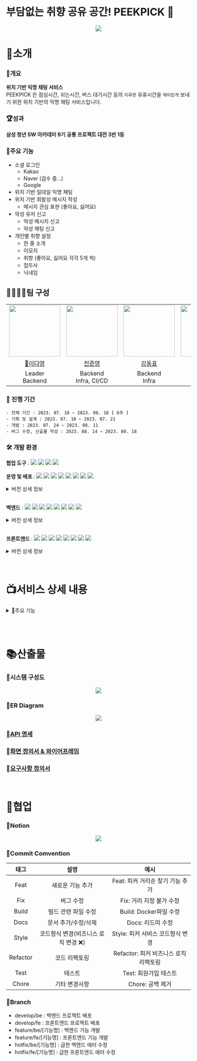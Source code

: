 # 부담없는 취향 공유 공간! PEEKPICK 👀
<p align="center">
<img src="https://github.com/meoldae/Algorithm/assets/70866410/4084997a-567b-4812-96cd-54e1bced4a4c"/>
</p>

# 📌소개
### 📃개요 
<b> 위치 기반 익명 채팅 서비스 </b></br>
PEEKPICK 은 점심시간, 쉬는시간, 버스 대기시간 등의 ```지루한``` 유휴시간을 ```재미있게``` 보내기 위한 위치 기반의 익명 채팅 서비스입니다.

### 🏆성과
<b> 삼성 청년 SW 아카데미 9기 공통 프로젝트 대전 3반 1등 </b></br>

### 📑주요 기능
- 소셜 로그인
    - Kakao
    - Naver (검수 중...)
    - Google
- 위치 기반 일대일 익명 채팅
- 위치 기반 휘발성 메시지 작성
    - 메시지 관심 표현 (좋아요, 싫어요)
- 악성 유저 신고
    - 악성 메시지 신고
    - 악성 채팅 신고
- 개인별 취향 설정
    - 한 줄 소개 
    - 이모지 
    - 취향 (좋아요, 싫어요 각각 5개 씩)
    - 접두사
    - 닉네임

## 👨‍👨‍👧‍👧팀 구성

<table>
    <tr>
        <td height="140px" align="center"> <img src="https://github.com/SSAFY9-CLASS6-Team7/Enjoy_Trip_Team7/assets/70866410/39e7d97f-8f19-42de-843c-508263bd1c86" height="140px" width="140px" /> </td>
        <td height="140px" align="center">  <img src="https://github.com/SSAFY9-CLASS6-Team7/Enjoy_Trip_Team7/assets/70866410/62259cc2-9f7d-49e5-8e1e-bd0a1a26950b" height="140px" width="140px" /> </td>
        <td height="140px" align="center">  <img src="https://github.com/SSAFY9-CLASS6-Team7/Enjoy_Trip_Team7/assets/70866410/2022ff66-6a83-4928-8bd7-da13725ce3b9" height="140px" width="140px" /> </td>
        <td height="140px" align="center">  <img src="https://github.com/SSAFY9-CLASS6-Team7/Enjoy_Trip_Team7/assets/70866410/38d14030-c01e-4179-98ad-35830548ebb9" height="140px" width="140px" /> </td>
        <td height="140px" align="center"> <img src="https://github.com/SSAFY9-CLASS6-Team7/Enjoy_Trip_Team7/assets/70866410/8bae6f71-7f8d-4f09-8a85-ad53a9d9993a" height="140px" width="140px" /> </td>
        <td height="140px" align="center">  <img src="https://github.com/SSAFY9-CLASS6-Team7/Enjoy_Trip_Team7/assets/70866410/92c6827d-7803-4cd4-aab5-a251a8947573" height="140px" width="140px" /> </td>
    </tr>
    <tr>
        <td align="center"> <a href="https://github.com/Dayoung1014"> 👑이다영 </a></td>
        <td align="center"> <a href="https://github.com/meoldae"> 전준영 </a></td>
        <td align="center"> <a href="https://github.com/97Kzone">강동표 </a> </td>
        <td align="center"> <a href="https://github.com/Semibro">김준형 </a> </td>
        <td align="center"> <a href="https://github.com/KyongBeom"> 김용범 </a></td>
        <td align="center"> <a href="https://github.com/DongMinE">김동민 </a></td>
    </tr>
    <tr>
        <td align="center">Leader <br/>Backend </td>
        <td align="center">Backend <br/>Infra, CI/CD </td>
        <td align="center">Backend <br/>Infra </td>
        <td align="center">Frontend </td>
        <td align="center">Frontend </td>
        <td align="center">Frontend </td>
    </tr>
</table>

### 📅 진행 기간
```
- 전체 기간 : 2023. 07. 10 ~ 2023. 08. 18 [ 6주 ]
- 기획 및 설계 : 2023. 07. 10 ~ 2023. 07. 21
- 개발 : 2023. 07. 24 ~ 2023. 08. 11
- 버그 수정, 산출물 작성 : 2023. 08. 14 ~ 2023. 08. 18
```

### 🛠 개발 환경
<b>협업 도구</b> : <img src="https://img.shields.io/badge/Notion-000000?style=flat-square&logo=Notion&logoColor=white"/> <img src="https://img.shields.io/badge/Git-000000?style=flat-square&logo=git&logoColor=F05032"/> <img src="https://img.shields.io/badge/Jira-000000?style=flat-square&logo=jirasoftware&logoColor=0052CC"/> <img src="https://img.shields.io/badge/Gitlab-000000?style=flat-square&logo=gitlab&logoColor=FC6D26"/> <br/><br/>
<b>운영 및 배포 </b> : <img src="https://img.shields.io/badge/AWS EC2-000000?style=flat-square&logo=amazonec2&logoColor=FF9900"/> <img src="https://img.shields.io/badge/AWS RDS-000000?style=flat-square&logo=amazonrds&logoColor=527FFF"/> <img src="https://img.shields.io/badge/AWS S3-000000?style=flat-square&logo=amazons3&logoColor=569A31"/> <img src="https://img.shields.io/badge/Docker-000000?style=flat-square&logo=docker&logoColor=2496ED"/> <img src="https://img.shields.io/badge/Jenkins-000000?style=flat-square&logo=jenkins&logoColor=D24939"/> <img src="https://img.shields.io/badge/Nginx-000000?style=flat-square&logo=nginx&logoColor=009639"/> <img src="https://img.shields.io/badge/Prometheus-000000?style=flat-square&logo=prometheus&logoColor=E6522C"/> <img src="https://img.shields.io/badge/Grafana-000000?style=flat-square&logo=grafana&logoColor=F46800"/> 
<details>
<summary>버전 상세 정보</summary>

- ```Ubuntu``` : 20.04 LTS <br/>
- ```Jenkins``` : 2.417 <br/>
- ```Docker``` : 24.0.5 <br/>
- ```Nginx``` : 1.18.0 (Ubuntu) <br/>
- ```Prometheus``` : 1.9.13 <br/>
</details> <br/>

<b>백엔드</b> : <img src="https://img.shields.io/badge/Java-000000?style=flat-square&logo=java&logoColor=744e3b"/> <img src="https://img.shields.io/badge/Spring-000000?style=flat-square&logo=spring&logoColor=6DB33F"/> <img src="https://img.shields.io/badge/Springboot-000000?style=flat-square&logo=springboot&logoColor=6DB33F"/> <img src="https://img.shields.io/badge/Springsecurity-000000?style=flat-square&logo=springsecurity&logoColor=6DB33F"/> <img src="https://img.shields.io/badge/Redis-000000?style=flat-square&logo=redis&logoColor=DC382D"/> <img src="https://img.shields.io/badge/Gradle-000000?style=flat-square&logo=gradle&logoColor=02303A"/> <img src="https://img.shields.io/badge/MySQL-000000?style=flat-square&logo=mysql&logoColor=4479A1"/> <img src="https://img.shields.io/badge/JPA-000000?style=flat-square&logo=JPA&logoColor=DC382D"/>   

<details>
<summary>버전 상세 정보</summary>

- ```Java``` : OpenJDK 11.0.1 <br/>
- ```Spring``` : 5.3.29 <br/>
- ```Spring Boot``` : 2.7.14 <br/>
- ```Spring Security``` : 5.7.10 <br/>
- ```MySQL``` : 8.0.33 <br/>
- ```Gradle``` : 8.1.1 <br/>
- ```Redis``` : 3.2 <br/>
</details> <br/>

<b>프론트엔드</b> : <img src="https://img.shields.io/badge/HTML5-000000?style=flat-square&logo=html5&logoColor=E34F26"/> <img src="https://img.shields.io/badge/CSS-000000?style=flat-square&logo=css3&logoColor=1572B6"/> <img src="https://img.shields.io/badge/JavaScript-000000?style=flat-square&logo=javascript&logoColor=F7DF1E"/> <img src="https://img.shields.io/badge/React-000000?style=flat-square&logo=react&logoColor=61DAFB"/> <img src="https://img.shields.io/badge/Redux-000000?style=flat-square&logo=redux&logoColor=764ABC"/> <img src="https://img.shields.io/badge/PWA-000000?style=flat-square&logo=pwa&logoColor=5A0FC8"/> <img src="https://img.shields.io/badge/npm-000000?style=flat-square&logo=npm&logoColor=CB3837"/> <img src="https://img.shields.io/badge/Axios-000000?style=flat-square&logo=Axios&logoColor=5A29E4"/><br/>
<details>
<summary>버전 상세 정보</summary>

- ```Java Script``` : ES 6 <br/>
- ```React``` : 18.2.0 <br/>
- ```Redux``` : 8.1.1 <br/>
- ```npm``` : 9.6.7 <br/>
- ```Axios``` : 1.4.0 <br/>
</details> <br/><br/>

# 📺서비스 상세 내용 
<details>
<summary> 📲주요 기능</summary>
<br/>
<img src="https://github.com/meoldae/Algorithm/assets/70866410/f9cb8ad1-0f36-443f-98cf-ce1634bfe674" height="400px" width="200px"/>    

- <b> 메인 페이지 </b>   
    - 처음 접속 시 보이는 페이지로 소셜로그인과 소개 페이지로 넘어갈 수 있습니다.  <br/> <br/>

<table>
    <tr> 
        <td> <img src="https://github.com/meoldae/Algorithm/assets/70866410/ab333e19-46c3-4a37-a91b-e55d03451d98" height="400px" width="200px"> </td>
        <td> <img src="https://github.com/meoldae/Algorithm/assets/70866410/68b81ae0-5f9e-4602-ac32-1eed0a1db2f7" height="400px" width="200px"> </td>
        <td> <img src="https://github.com/meoldae/Algorithm/assets/70866410/9bd3255f-4e40-4e1e-8f1f-0e6eb439143f" height="400px" width="200px"> </td>
    </tr>
</table>

- <b> 소개 페이지 </b>   
    - 기기에서 첫 접속 시, 혹은 소개 페이지 버튼을 통해 이동할 수 있으며 서비스에 대한 간단한 소개를 제시합니다. <br/> <br/>

<table>
    <tr> 
        <td> <img src="https://github.com/meoldae/Algorithm/assets/70866410/d53c4824-580e-42ef-8e86-25386e28de51" height="400px" width="200px"> </td>
        <td> <img src="https://github.com/meoldae/Algorithm/assets/70866410/d68a40f5-6150-44b4-8f17-fc32bfeeab63" height="400px" width="200px"> </td>
        <td> <img src="https://github.com/meoldae/Algorithm/assets/70866410/fa2b6260-2cd4-43f0-a5de-bd180a2d8864" height="400px" width="200px"> </td>
        <td> <img src="https://github.com/meoldae/Algorithm/assets/70866410/1aca0ec6-4d7e-4e7a-86f2-61e4e485c18d" height="400px" width="200px"> </td>
    </tr>
    <tr>
        <td><p align="center"> 기본 신상정보 입력 </p></td>
        <td><p align="center"> 이모지 다시 뽑기 </p></td>
        <td><p align="center"> 접두사 및 닉네임 설정 </p></td>
        <td><p align="center"> 취향 정보 선택 </p></td>
    </tr>
</table>

- <b> 회원 가입 </b>
    - 소셜로그인 이후 이모지, 접두사, 닉네임, 취향을 입력받습니다.
    - 사용자의 편의를 위해 소셜 로그인 시 허용한 데이터는 미리 값을 채워주도록 하였습니다.
    - 취향은 최소 1개, 최대 5개씩 선택할 수 있습니다. 
</br></br>

<img src="images/picker.gif" height="400px" width="200px">   

- <b> PICKER (피커) </b>
    - 현재 주변의 접속 중인 다른 유저들을 화면에 보여줍니다.
    - 선택 시 취향 정보, 한 줄 소개, 채팅 횟수등을 확인할 수 있습니다.
</br></br>

<img src="images/distance.gif" height="400px" width="200px">   

- <b> 거리 조절 </b>
    - PICKER 혹은 PEEK를 탐색할 수 있는 거리를 설정한다.

</br></br>

<img src="images/chat_request.gif" height="400px" width="600px">   

- <b> 채팅 요청 </b>
    - PICKER를 선택 후 `PICK`버튼을 누르면 채팅 요청을 보냅니다.

</br></br>

<img src="https://github.com/meoldae/Algorithm/assets/70866410/3312d653-0f04-4e15-ad1c-a33f9acb690c" height="400px" width="600px">   

- <b> 채팅 </b>
    - 15초 안에 수락한다면 채팅방이 개설됩니다.
    - 거절 시 요청자에게 거절하였습니다. 알림이 보입니다.
</br></br>

<img src="https://github.com/meoldae/Algorithm/assets/70866410/7a463b7f-718b-4dad-b6c4-0d1614c60817" height="400px" width="600px">   

- <b> 상대방 정보 확인 </b>
    - 채팅을 수락한 유저는 상대방의 이모지를 클릭함으로써 정보를 확인할 수 있습니다.
</br></br>

<img src="https://github.com/meoldae/Algorithm/assets/70866410/7abb1caa-61a6-43a5-8c8d-91c1392263b1" height="400px" width="600px">   

- <b> 필터링 </b>
    - 익명 컨텐츠이므로 비속어 필터링을 적용했습니다.
    - 비속어 사용 시 `♡`로 표시됩니다.
</br></br>

<img src="https://github.com/meoldae/Algorithm/assets/70866410/10ef7607-92d0-4778-a7cd-373c7414b14a" height="400px" width="200px">   

- <b> 신고 </b>
    - 상대를 신고하고 나갈 수 있습니다.
    - 채팅방을 나가면 상대는 더 이상 채팅을 보낼 수 없습니다. 채팅을 보내면 보낼 수 없다는 알림을 띄웁니다.

</br></br>


<img src="https://github.com/meoldae/Algorithm/assets/70866410/e13ddbab-9e11-41c2-9917-86f6069171fe" height="400px" width="200px">   

- <b> 맵 변경 </b>
    - 배경으로 띄울 맵을 변경할 수 있습니다.

</br></br>


<table>
    <tr> 
        <td> <img src="https://github.com/meoldae/Algorithm/assets/70866410/c93ed302-f6b9-4b8e-8c4e-badede389c24" height="400px" width="200px"> </td>
        <td> <img src="https://github.com/meoldae/Algorithm/assets/70866410/fd969410-c615-4c16-96d2-851ef32b1936" height="400px" width="200px"> </td>
        <td> <img src="https://github.com/meoldae/Algorithm/assets/70866410/a79858f3-7301-415d-a514-ff35cffa9f09" height="400px" width="200px"> </td>
        <td> <img src="https://github.com/meoldae/Algorithm/assets/70866410/7d10303a-6a08-44d3-a915-0df844388b22" height="400px" width="200px"> </td>
    </tr>
    <tr>
        <td><p align="center"> PEEK 확인 </p></td>
        <td><p align="center"> PEEK 확인 후 </p></td>
        <td><p align="center"> PEEK 신고 </p></td>
        <td><p align="center"> PEEK 작성 </p></td>
    </tr>
</table>

- <b> PEEK </b>
    - 기본 1시간 후 휘발되는 메시지 `PEEK`를 보여줍니다.
    - 선택 시 남긴 사람과 내용, 호불호 정도를 보여줍니다.
    - 호불호 선택시 지속 시간이 10분 씩 증가합니다.
    - 확인 후에 PEEK는 회색으로 변하며, 재 탐색시 다시 보여주지 않습니다.
    - 비속어 필터링을 실시하며 신고가 가능합니다.
    - 지속시간이 6시간 이상인 PEEK는 ✨빛나는 특별한 하트로 표현됩니다.
    - 우측 하단 버튼을 통해 PEEK를 작성할 수 있습니다.

</br></br>

<img src="https://github.com/meoldae/Algorithm/assets/70866410/1c5a1f64-84ff-4d80-bb1b-66f8029eade8" height="400px" width="200px">   

- <b> 마이페이지 </b>
    - 기본 정보를 보여주고, 한줄소개, 닉네임, 접두사, 이모지 취향을 변경할 수 있습니다.
    - 추후 맵 획득이나, 한정 이모지 획득 확장을 위한 POINT를 확인할 수 있습니다. POINT는 채팅 횟수와 PEEK `호` 선택 횟수를 통해 계산됩니다.
    - 채팅 횟수와 PEEK `호`선택을 받은 횟수를 볼 수 있습니다.

</br></br>


</details>

<br/><br/>

# 📚산출물
### 📗시스템 구성도
<p align="center">
<img src="https://github.com/meoldae/Algorithm/assets/70866410/d9a927b6-7d1b-41de-81b9-400385444969"> </p>

### 📘ER Diagram
<p align="center">
<img src="https://github.com/meoldae/Algorithm/assets/70866410/071b83cd-9b4b-45b9-a1e2-6d29f4bb6c93"> </p>

### 📙[API 명세](https://warm-care-7c5.notion.site/PeekPick-API-42f409b269504938bc89b940f62580dd)

### 📒[화면 정의서 & 와이어프레임](https://www.figma.com/file/3u64uYwzIQviGqX6J5ZWiX/PeekPick?type=design&node-id=0-1&mode=design)

### 📕[요구사항 정의서](https://warm-care-7c5.notion.site/PeekPick-fd95c4cce9164def86c0aa69f43148af?pvs=4)

<br/>

# 🤝협업
### 🔏Notion
<p align="center">
<img src="https://github.com/meoldae/Algorithm/assets/70866410/05fe75df-e345-418e-8250-9748789e9ede"> </p>

### 🔑Commit Comvention 
|태그|설명|예시|
|:--:|:--:|:--:|
|Feat|새로운 기능 추가|Feat: 피커 거리순 찾기 기능 추가|
|Fix|버그 수정|Fix: 거리 지정 불가 수정|
|Build|빌드 관련 파일 수정|Build: Docker파일 수정|
|Docs|문서 추가/수정/삭제|Docs: 리드미 수정|
|Style|코드형식 변경(비즈니스 로직 변경 ❌)|Style: 피커 서비스 코드형식 변경|
|Refactor|코드 리팩토링|Refactor: 피커 비즈니스 로직 리팩토링|
|Test|테스트|Test: 회원가입 테스트|
|Chore|기타 변경사항|Chore: 공백 제거|

### 🔑Branch
- develop/be : 백엔드 프로젝트 배포<br>
- develop/fe  : 프론트엔드 프로젝트 배포<br>
- feature/be/[기능명] : 백엔드 기능 개발
- feature/fe/[기능명] : 프론트엔드 기능 개발
- hotfix/be/[기능명] : 급한 백엔드 에러 수정<br>
- hotfix/fe/[기능명] : 급한 프론트엔드 에러 수정<br>
 
